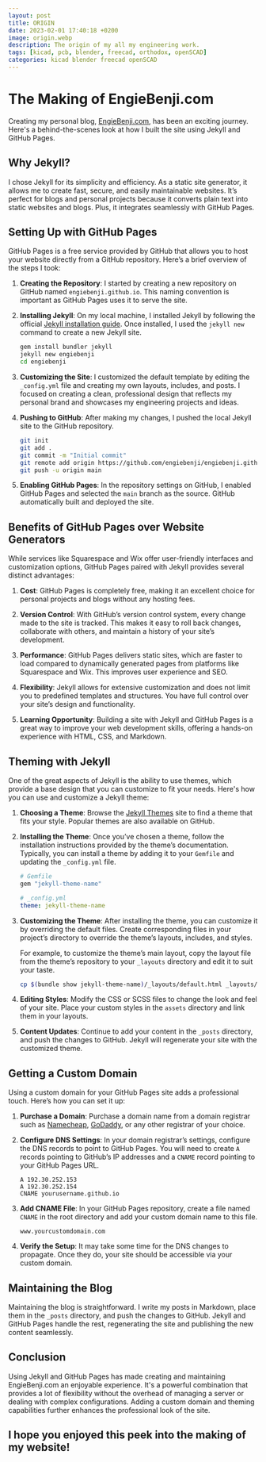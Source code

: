 ```yaml
---
layout: post
title: ORIGIN
date: 2023-02-01 17:40:18 +0200
image: origin.webp
description: The origin of my all my engineering work.
tags: [kicad, pcb, blender, freecad, orthodox, openSCAD] 
categories: kicad blender freecad openSCAD
---
```


# The Making of EngieBenji.com

Creating my personal blog, [EngieBenji.com](https://engiebenji.com/), has been an exciting journey. Here's a behind-the-scenes look at how I built the site using Jekyll and GitHub Pages.

## Why Jekyll?

I chose Jekyll for its simplicity and efficiency. As a static site generator, it allows me to create fast, secure, and easily maintainable websites. It’s perfect for blogs and personal projects because it converts plain text into static websites and blogs. Plus, it integrates seamlessly with GitHub Pages.

## Setting Up with GitHub Pages

GitHub Pages is a free service provided by GitHub that allows you to host your website directly from a GitHub repository. Here’s a brief overview of the steps I took:

1. **Creating the Repository**: I started by creating a new repository on GitHub named `engiebenji.github.io`. This naming convention is important as GitHub Pages uses it to serve the site.

2. **Installing Jekyll**: On my local machine, I installed Jekyll by following the official [Jekyll installation guide](https://jekyllrb.com/docs/installation/). Once installed, I used the `jekyll new` command to create a new Jekyll site.

    ```bash
    gem install bundler jekyll
    jekyll new engiebenji
    cd engiebenji
    ```

3. **Customizing the Site**: I customized the default template by editing the `_config.yml` file and creating my own layouts, includes, and posts. I focused on creating a clean, professional design that reflects my personal brand and showcases my engineering projects and ideas.

4. **Pushing to GitHub**: After making my changes, I pushed the local Jekyll site to the GitHub repository.

    ```bash
    git init
    git add .
    git commit -m "Initial commit"
    git remote add origin https://github.com/engiebenji/engiebenji.github.io.git
    git push -u origin main
    ```

5. **Enabling GitHub Pages**: In the repository settings on GitHub, I enabled GitHub Pages and selected the `main` branch as the source. GitHub automatically built and deployed the site.

## Benefits of GitHub Pages over Website Generators

While services like Squarespace and Wix offer user-friendly interfaces and customization options, GitHub Pages paired with Jekyll provides several distinct advantages:

1. **Cost**: GitHub Pages is completely free, making it an excellent choice for personal projects and blogs without any hosting fees.

2. **Version Control**: With GitHub’s version control system, every change made to the site is tracked. This makes it easy to roll back changes, collaborate with others, and maintain a history of your site’s development.

3. **Performance**: GitHub Pages delivers static sites, which are faster to load compared to dynamically generated pages from platforms like Squarespace and Wix. This improves user experience and SEO.

4. **Flexibility**: Jekyll allows for extensive customization and does not limit you to predefined templates and structures. You have full control over your site’s design and functionality.

5. **Learning Opportunity**: Building a site with Jekyll and GitHub Pages is a great way to improve your web development skills, offering a hands-on experience with HTML, CSS, and Markdown.

## Theming with Jekyll

One of the great aspects of Jekyll is the ability to use themes, which provide a base design that you can customize to fit your needs. Here's how you can use and customize a Jekyll theme:

1. **Choosing a Theme**: Browse the [Jekyll Themes](https://jekyllthemes.io/) site to find a theme that fits your style. Popular themes are also available on GitHub.

2. **Installing the Theme**: Once you’ve chosen a theme, follow the installation instructions provided by the theme’s documentation. Typically, you can install a theme by adding it to your `Gemfile` and updating the `_config.yml` file.

    ```ruby
    # Gemfile
    gem "jekyll-theme-name"
    ```

    ```yaml
    # _config.yml
    theme: jekyll-theme-name
    ```

3. **Customizing the Theme**: After installing the theme, you can customize it by overriding the default files. Create corresponding files in your project’s directory to override the theme’s layouts, includes, and styles.

    For example, to customize the theme’s main layout, copy the layout file from the theme’s repository to your `_layouts` directory and edit it to suit your taste.

    ```bash
    cp $(bundle show jekyll-theme-name)/_layouts/default.html _layouts/
    ```

4. **Editing Styles**: Modify the CSS or SCSS files to change the look and feel of your site. Place your custom styles in the `assets` directory and link them in your layouts.

5. **Content Updates**: Continue to add your content in the `_posts` directory, and push the changes to GitHub. Jekyll will regenerate your site with the customized theme.

## Getting a Custom Domain

Using a custom domain for your GitHub Pages site adds a professional touch. Here’s how you can set it up:

1. **Purchase a Domain**: Purchase a domain name from a domain registrar such as [Namecheap](https://www.namecheap.com/), [GoDaddy](https://www.godaddy.com/), or any other registrar of your choice.

2. **Configure DNS Settings**: In your domain registrar’s settings, configure the DNS records to point to GitHub Pages. You will need to create `A` records pointing to GitHub’s IP addresses and a `CNAME` record pointing to your GitHub Pages URL.

    ```
    A 192.30.252.153
    A 192.30.252.154
    CNAME yourusername.github.io
    ```

3. **Add CNAME File**: In your GitHub Pages repository, create a file named `CNAME` in the root directory and add your custom domain name to this file.

    ```
    www.yourcustomdomain.com
    ```

4. **Verify the Setup**: It may take some time for the DNS changes to propagate. Once they do, your site should be accessible via your custom domain.

## Maintaining the Blog

Maintaining the blog is straightforward. I write my posts in Markdown, place them in the `_posts` directory, and push the changes to GitHub. Jekyll and GitHub Pages handle the rest, regenerating the site and publishing the new content seamlessly.

## Conclusion

Using Jekyll and GitHub Pages has made creating and maintaining EngieBenji.com an enjoyable experience. It's a powerful combination that provides a lot of flexibility without the overhead of managing a server or dealing with complex configurations. Adding a custom domain and theming capabilities further enhances the professional look of the site.

I hope you enjoyed this peek into the making of my website!
---
